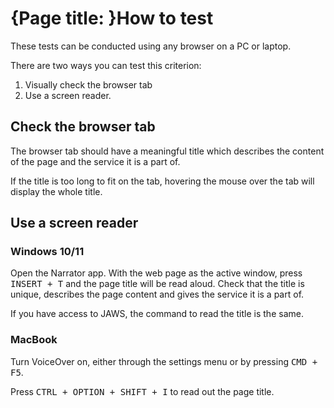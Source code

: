 # {Page title: }How to test

These tests can be conducted using any browser on a PC or laptop.

There are two ways you can test this criterion:

1. Visually check the browser tab
2. Use a screen reader.

## Check the browser tab

The browser tab should have a meaningful title which describes the content of the page and the service it is a part of. 

If the title is too long to fit on the tab, hovering the mouse over the tab will display the whole title.

## Use a screen reader

### Windows 10/11

Open the Narrator app. With the web page as the active window, press <kbd>INSERT + T</kbd> and the page title will be read aloud. Check that the title is unique, describes the page content and gives the service it is a part of.

If you have access to JAWS, the command to read the title is the same.

### MacBook

Turn VoiceOver on, either through the settings menu or by pressing <kbd>CMD + F5</kbd>.

Press <kbd>CTRL + OPTION + SHIFT + I</kbd> to read out the page title. 